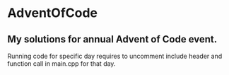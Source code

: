# AdventOfCode
## My solutions for annual Advent of Code event.
Running code for specific day requires to uncomment include header and function call in main.cpp for that day.
